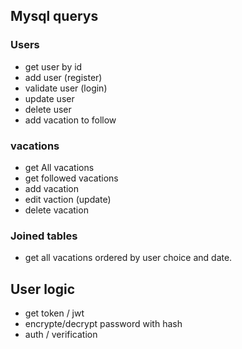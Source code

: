 ## Mysql querys

### Users
- get user by id
- add user (register)
- validate user (login)
- update user 
- delete user
- add vacation to follow 

### vacations
- get All vacations
- get followed vacations
- add vacation
- edit vaction (update)
- delete vacation

### Joined tables
- get all vacations ordered by user choice and date.


## User logic
- get token / jwt  
- encrypte/decrypt password with hash
- auth / verification 

